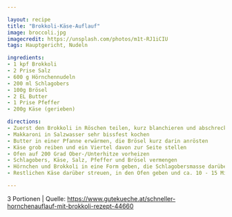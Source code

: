 ```yaml
---

layout: recipe
title: "Brokkoli-Käse-Auflauf"
image: broccoli.jpg
imagecredit: https://unsplash.com/photos/m1t-RJ1iCIU
tags: Hauptgericht, Nudeln

ingredients:
- 1 kpf Brokkoli
- 2 Prise Salz
- 600 g Hörnchennudeln
- 200 ml Schlagobers
- 100g Brösel
- 2 EL Butter
- 1 Prise Pfeffer
- 200g Käse (gerieben) 

directions:
- Zuerst den Brokkoli in Röschen teilen, kurz blanchieren und abschrecken
- Makkaroni in Salzwasser sehr bissfest kochen
- Butter in einer Pfanne erwärmen, die Brösel kurz darin anrösten
- Käse grob reiben und ein Viertel davon zur Seite stellen
- Ofen auf 200 Grad Ober-/Unterhitze vorheizen
- Schlagobers, Käse, Salz, Pfeffer und Brösel vermengen
- Hörnchen und Brokkoli in eine Form geben, die Schlagobersmasse darüber geben und vermengen
- Restlichen Käse darüber streuen, in den Ofen geben und ca. 10 - 15 Minuten backen, bis der Käse braun ist

---
```

3 Portionen
| Quelle: https://www.gutekueche.at/schneller-hornchenauflauf-mit-brokkoli-rezept-44660